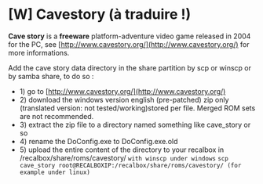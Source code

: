 # \[W\] Cavestory \(à traduire !\)



**Cave story** is a **freeware** platform-adventure video game released in 2004 for the PC, see [http://www.cavestory.org/](http://www.cavestory.org/) for more informations.



Add the cave story data directory in the share partition by scp or winscp or by samba share, to do so :

* 1\) go to [http://www.cavestory.org/](http://www.cavestory.org/)
* 2\) download the windows version english \(pre-patched\) zip only \(translated version: not tested/working\)stored per file. Merged ROM sets are not recommended.
* 3\) extract the zip file to a directory named something like cave\_story or so
* 4\) rename the DoConfig.exe to DoConfig.exe.old
* 5\) upload the entire content of the directory to your recalbox in /recalbox/share/roms/cavestory/ `with winscp under windows` `scp cave_story root@RECALBOXIP:/recalbox/share/roms/cavestory/ (for example under linux)`

